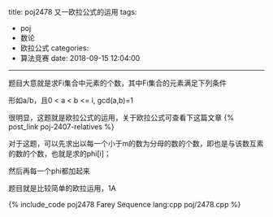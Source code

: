 title: poj2478 又一欧拉公式的运用
tags:
  - poj
  - 数论
  - 欧拉公式
categories:
  - 算法竞赛
date: 2018-09-15 12:04:00
---

题目大意就是求Fi集合中元素的个数，其中Fi集合的元素满足下列条件

形如a/b，且0 < a < b <= i, gcd(a,b)=1 

很明显，这题就是欧拉公式的运用，关于欧拉公式可查看下这篇文章 {% post_link poj-2407-relatives %}

对于这题，可以先求出以每一个小于m的数为分母的数的个数，即也是与该数互素的数的个数，也就是求的phi[i]；

然后再每一个phi都加起来

题目就是比较简单的欧拉运用，1A

{% include_code poj2478 Farey Sequence lang:cpp poj/2478.cpp %}